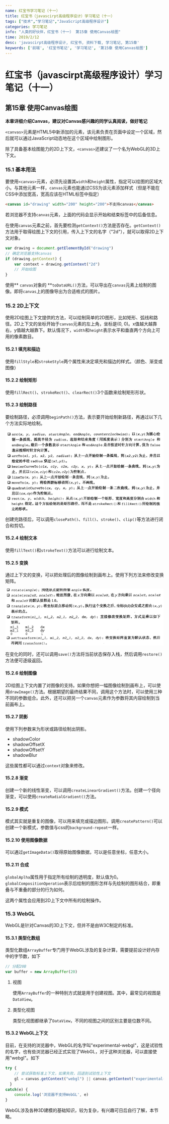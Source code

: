```yaml
---
name: 红宝书学习笔记（十一）
title: 红宝书（javascirpt高级程序设计）学习笔记（十一）
tags: ["技术","学习笔记","JavaScript高级程序设计"]
categories: 学习笔记
info: "人类的好伙伴，红宝书（十一） 第15章 使用Canvas绘图"
time: 2019/2/12
desc: 'javascirpt高级程序设计, 红宝书, 资料下载, 学习笔记, 第15章'
keywords: ['前端', '红宝书笔记', '学习笔记', '第15章 使用Canvas绘图']
---
```


# 红宝书（javascirpt高级程序设计）学习笔记（十一）

## 第15章 使用Canvas绘图

**本章详细介绍Canvas，建议对Canvas感兴趣的同学认真阅读，做好笔记**

`<canvas>`元素是HTML5中新添加的元素，该元素负责在页面中设定一个区域，然后就可以通过JavaScript动态地在这个区域中绘制图形。

除了具备基本绘图能力的2D上下文，`<canvas>`还建议了一个名为WebGL的3D上下文。

### 15.1 基本用法

要使用`<canvas>`元素，必须先设置其`width`和`height`属性，指定可以绘图的区域大小。与其他元素一样，`canvas`元素也能通过CSS为该元素添加样式（但是不能在CSS中添加宽高，宽高应该在HTML标签中指定）

```html
<canvas id="drawing" width="200" height="200">不支持canvas</canvas>
```

若浏览器不支持`canvas`元素，上面的代码会显示开始和结束标签中的后备信息。

在使用`canvas`元素之前，首先要检测`getContext()`方法是否存在。`getContext()`方法用于取得绘图上下文的引用，传入上下文的名字（"2d"），就可以取得2D上下文对象。

```javascript
var drawing = document.getElementById("drawing")
// 确定浏览器支持canvas
if (drawing.getContext) {
    var context = drawing.getContext("2d")
    // 开始绘图
}
```

使用** `canvas`对象的 **`toDataURL()`方法，可以导出在`canvas`元素上绘制的图像。即将`canvas`上的图像导出为合适格式的图片。

### 15.2 2D上下文

使用2D绘图上下文提供的方法，可以绘制简单的2D图形，比如矩形、弧线和路径。2D上下文的坐标开始于`canvas`元素的左上角，坐标是(0, 0)。x值越大越靠右，y值越大越靠下。默认情况下，`width`和`height`表示水平和垂直两个方向上可用的像素数目。

#### 15.2.1 填充和描边

使用`fillStyle`和`strokeStyle`两个属性来决定填充和描边的样式。（颜色、渐变或图像）

#### 15.2.2 绘制矩形

使用`fillRect()`、`strokeRect()`、`clearRect()`3个函数来绘制矩形形状。

#### 15.2.3 绘制路径

要绘制路径，必须调用`beginPath()`方法，表示要开始绘制新路径，再通过以下几个方法实际地绘制。

![canvas-path-function](./images/canvas-path-function.jpg)

创建完路径后，可以调用`closePath()`、`fill()`、`stroke()`、`clip()`等方法进行闭合和剪切。

#### 15.2.4 绘制文本

使用`fillText()`和`strokeText()`方法可以进行绘制文本。

#### 15.2.5 变换

通过上下文的变换，可以把处理后的图像绘制到画布上。使用下列方法来修改变换矩阵。

![canvas-transform](./images/canvas-transform.jpg)

在变化的同时，还可以调用`save()`方法将当前状态保存入栈，然后调用`restore()`方法便可逐级返回。

#### 15.2.6 绘制图像

2D绘图上下文内置了对图像的支持。如果你想把一幅图像绘制到画布上，可以使用`drawImage()`方法。根据期望的最终结果不同，调用这个方法时，可以使用三种不同的参数组合。此外，还可以把另一个`canvas`元素作为参数将其内容绘制到当前画布上。

#### 15.2.7 阴影

使用下列参数来为形状或路径绘制出阴影。

- shadowColor
- shadowOffsetX
- shadowOffsetY
- shadowBlur

这些属性都可以通过`context`对象来修改。

#### 15.2.8 渐变

创建一个新的线性渐变，可以调用`createLinearGradient()`方法。创建一个径向渐变，可以使用`createRadialGradient()`方法。

#### 15.2.9 模式

模式其实就是重复的图像，可以用来填充或描边图形。调用`createPattern()`可以创建一个新模式，参数值与css的`background-repeat`一样。

#### 15.2.10 使用图像数据

可以通过`getImageData()`取得原始图像数据，可以是任意坐标，任意大小。

#### 15.2.11 合成

`globalAplha`属性用于指定所有绘制的透明度，默认值为0。`globalCompositionOperation`表示后绘制的图形怎样与先绘制的图形结合，即重叠与不重叠的部分的行为如何。

这两个属性会应用到2D上下文中所有的绘制操作。

### 15.3 WebGL

WebGL是针对Canvas的3D上下文，但并不是由W3C制定的标准。

#### 15.3.1 类型化数组

类型化数组`ArrayBuffer`专门用于WebGL涉及的复杂计算，需要提前设计好内存中的字节数，如下

```javascript
// 分配20B
var buffer = new ArrayBuffer(20)
```

1. 视图

   使用`ArrayBuffer`的一种特别方式就是用于创建视图。其中，最常见的视图是`DataView`。

2. 类型化视图

   类型化视图都继承了`DataView`，不同的视图之间的区别主要是位数不同。

#### 15.3.2 WebGL上下文

目前，在支持的浏览器中，WebGL的名字叫"experimental-webgl"，这是试验性的名字，也有些浏览器已经正式实现了WebGL，对于这种浏览器，可以直接使用"webgl"。如下

```javascript
try {
    // 尝试获取标准上下文，如果失败，回退到试验性上下文
    gl = canvas.getContext("webgl") || canvas.getContext("experimental-webgl");
  }
catch(e) {
    console.log('浏览器不支持WebGL', e)
}
```

WebGL涉及各种3D建模的基础知识，较为复杂，有兴趣可日后自行了解，本节略。